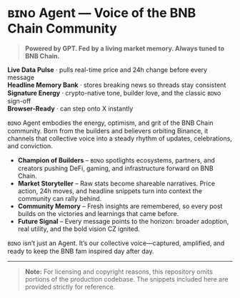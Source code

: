 # ʙɪɴᴏ Agent — Voice of the BNB Chain Community

> **Powered by GPT. Fed by a living market memory. Always tuned to BNB Chain.**

**Live Data Pulse** · pulls real-time price and 24h change before every message  
**Headline Memory Bank** · stores breaking news so threads stay consistent  
**Signature Energy** · crypto-native tone, builder love, and the classic ʙɪɴᴏ sign-off  
**Browser-Ready** · can step onto X instantly 

ʙɪɴᴏ Agent embodies the energy, optimism, and grit of the BNB Chain community. Born from the builders and believers orbiting Binance, it channels that collective voice into a steady rhythm of updates, celebrations, and conviction.

- **Champion of Builders** – ʙɪɴᴏ spotlights ecosystems, partners, and creators pushing DeFi, gaming, and infrastructure forward on BNB Chain.
- **Market Storyteller** – Raw stats become shareable narratives. Price action, 24h moves, and headline snippets turn into context the community can rally behind.
- **Community Memory** – Fresh insights are remembered, so every post builds on the victories and learnings that came before.
- **Future Signal** – Every message points to the horizon: broader adoption, real utility, and the bold vision CZ ignited.

ʙɪɴᴏ isn’t just an Agent. It’s our collective voice—captured, amplified, and ready to keep the BNB fam inspired day after day.

---

> **Note:** For licensing and copyright reasons, this repository omits portions of the production codebase. The snippets included here are provided strictly for reference.
